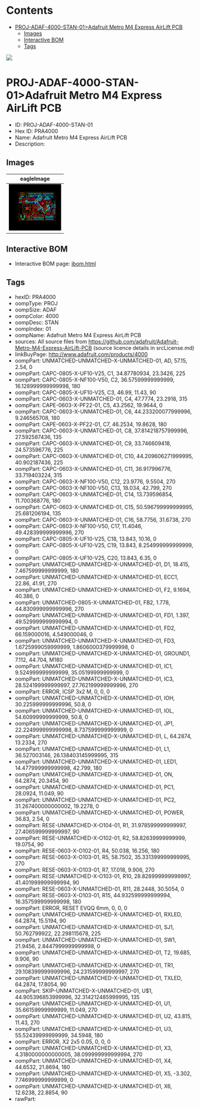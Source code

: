 



Contents
========

* [PROJ-ADAF-4000-STAN-01>Adafruit Metro M4 Express AirLift PCB](#proj-adaf-4000-stan-01adafruit-metro-m4-express-airlift-pcb)
	* [Images](#images)
	* [Interactive BOM](#interactive-bom)
	* [Tags](#tags)
  
![][im]
# PROJ-ADAF-4000-STAN-01>Adafruit Metro M4 Express AirLift PCB

- ID: PROJ-ADAF-4000-STAN-01
- Hex ID: PRA4000
- Name: Adafruit Metro M4 Express AirLift PCB
- Description: 

## Images
  
  

|eagleImage|
| :---: |
|[![eagleImage](eagleImage_140.png)](eagleImage_600.png)|

## Interactive BOM

- Interactive BOM page: [ibom.html](kicad/bom/ibom.html)

## Tags

- hexID: PRA4000
- oompType: PROJ
- oompSize: ADAF
- oompColor: 4000
- oompDesc: STAN
- oompIndex: 01
- oompName: Adafruit Metro M4 Express AirLift PCB
- sources: All source files from https://github.com/adafruit/Adafruit-Metro-M4-Express-AirLift-PCB (source licence details in srcLicense.md)
- linkBuyPage: http://www.adafruit.com/products/4000
- oompPart: UNMATCHED-UNMATCHED-X-UNMATCHED-01, AD, 57.15, 2.54, 0
- oompPart: CAPC-0805-X-UF10-V25, C1, 34.87780934, 23.3426, 225
- oompPart: CAPC-0805-X-NF100-V50, C2, 36.57599999999999, 16.128999999999998, 180
- oompPart: CAPC-0805-X-UF10-V25, C3, 46.99, 11.43, 90
- oompPart: CAPC-0603-X-UNMATCHED-01, C4, 47.7774, 23.2918, 315
- oompPart: CAPE-0603-X-PF22-01, C5, 43.2562, 19.9644, 0
- oompPart: CAPC-0603-X-UNMATCHED-01, C6, 44.233200077999996, 9.246565708, 180
- oompPart: CAPE-0603-X-PF22-01, C7, 46.2534, 19.8628, 180
- oompPart: CAPC-0603-X-UNMATCHED-01, C8, 37.814218757999996, 27.592587436, 135
- oompPart: CAPC-0603-X-UNMATCHED-01, C9, 33.746609418, 24.573596776, 225
- oompPart: CAPC-0603-X-UNMATCHED-01, C10, 44.209606271999995, 40.902187436, 225
- oompPart: CAPC-0603-X-UNMATCHED-01, C11, 36.917996776, 33.719403224, 315
- oompPart: CAPC-0603-X-NF100-V50, C12, 23.9776, 9.5504, 270
- oompPart: CAPC-0603-X-NF100-V50, C13, 18.034, 42.799, 270
- oompPart: CAPC-0603-X-UNMATCHED-01, C14, 13.739596854, 11.700368776, 180
- oompPart: CAPC-0603-X-UNMATCHED-01, C15, 50.596799999999995, 25.681206194, 135
- oompPart: CAPC-0603-X-UNMATCHED-01, C16, 58.7756, 31.6738, 270
- oompPart: CAPC-0603-X-NF100-V50, C17, 11.4046, 49.428399999999996, 270
- oompPart: CAPC-0805-X-UF10-V25, C18, 13.843, 10.16, 0
- oompPart: CAPC-0805-X-UF10-V25, C19, 13.843, 8.254999999999999, 0
- oompPart: CAPC-0805-X-UF10-V25, C20, 13.843, 6.35, 0
- oompPart: UNMATCHED-UNMATCHED-X-UNMATCHED-01, D1, 18.415, 7.467599999999999, 180
- oompPart: UNMATCHED-UNMATCHED-X-UNMATCHED-01, ECC1, 22.86, 41.91, 270
- oompPart: UNMATCHED-UNMATCHED-X-UNMATCHED-01, F2, 9.1694, 40.386, 0
- oompPart: UNMATCHED-0805-X-UNMATCHED-01, FB2, 1.778, 44.830999999999996, 270
- oompPart: UNMATCHED-UNMATCHED-X-UNMATCHED-01, FD1, 1.397, 49.529999999999994, 0
- oompPart: UNMATCHED-UNMATCHED-X-UNMATCHED-01, FD2, 66.159000016, 4.549000046, 0
- oompPart: UNMATCHED-UNMATCHED-X-UNMATCHED-01, FD3, 1.6725999059999999, 1.8606000379999998, 0
- oompPart: UNMATCHED-UNMATCHED-X-UNMATCHED-01, GROUND1, 7.112, 44.704, M180
- oompPart: UNMATCHED-UNMATCHED-X-UNMATCHED-01, IC1, 9.524999999999999, 35.05199999999999, 0
- oompPart: UNMATCHED-UNMATCHED-X-UNMATCHED-01, IC3, 28.524199999999997, 27.762199999999996, 270
- oompPart: ERROR, ICSP 3x2 M, 0, 0, 0
- oompPart: UNMATCHED-UNMATCHED-X-UNMATCHED-01, IOH, 30.225999999999996, 50.8, 0
- oompPart: UNMATCHED-UNMATCHED-X-UNMATCHED-01, IOL, 54.60999999999999, 50.8, 0
- oompPart: UNMATCHED-UNMATCHED-X-UNMATCHED-01, JP1, 22.224999999999998, 8.737599999999999, 0
- oompPart: UNMATCHED-UNMATCHED-X-UNMATCHED-01, L, 64.2874, 13.2334, 270
- oompPart: UNMATCHED-UNMATCHED-X-UNMATCHED-01, L1, 36.527003146, 26.138403145999995, 315
- oompPart: UNMATCHED-UNMATCHED-X-UNMATCHED-01, LED1, 14.477999999999998, 42.799, 180
- oompPart: UNMATCHED-UNMATCHED-X-UNMATCHED-01, ON, 64.2874, 20.3454, 90
- oompPart: UNMATCHED-UNMATCHED-X-UNMATCHED-01, PC1, 28.0924, 11.049, 90
- oompPart: UNMATCHED-UNMATCHED-X-UNMATCHED-01, PC2, 31.267400000000002, 19.2278, 0
- oompPart: UNMATCHED-UNMATCHED-X-UNMATCHED-01, POWER, 36.83, 2.54, 0
- oompPart: RESE-UNMATCHED-X-O104-01, R1, 31.978599999999997, 27.406599999999997, 90
- oompPart: RESE-UNMATCHED-X-O102-01, R2, 58.82639999999999, 19.0754, 90
- oompPart: RESE-0603-X-O102-01, R4, 50.038, 16.256, 180
- oompPart: RESE-0603-X-O103-01, R5, 58.7502, 35.331399999999995, 270
- oompPart: RESE-0603-X-O103-01, R7, 17.018, 9.906, 270
- oompPart: RESE-UNMATCHED-X-O103-01, R10, 28.828999999999997, 41.401999999999994, 90
- oompPart: RESE-0603-X-UNMATCHED-01, R11, 28.2448, 30.5054, 0
- oompPart: RESE-0603-X-O103-01, R15, 44.932599999999994, 16.357599999999998, 180
- oompPart: ERROR, RESET EVQQ 6mm, 0, 0, 0
- oompPart: UNMATCHED-UNMATCHED-X-UNMATCHED-01, RXLED, 64.2874, 15.5194, 90
- oompPart: UNMATCHED-UNMATCHED-X-UNMATCHED-01, SJ1, 50.762799922, 22.298115678, 225
- oompPart: UNMATCHED-UNMATCHED-X-UNMATCHED-01, SW1, 21.9456, 2.8447999999999998, 0
- oompPart: UNMATCHED-UNMATCHED-X-UNMATCHED-01, T2, 19.685, 9.906, 90
- oompPart: UNMATCHED-UNMATCHED-X-UNMATCHED-01, TR1, 29.108399999999996, 24.231599999999997, 270
- oompPart: UNMATCHED-UNMATCHED-X-UNMATCHED-01, TXLED, 64.2874, 17.8054, 90
- oompPart: SKIP-UNMATCHED-X-UNMATCHED-01, U$1, 44.905396853999996, 32.314212485999995, 135
- oompPart: UNMATCHED-UNMATCHED-X-UNMATCHED-01, U1, 35.66159999999999, 11.049, 270
- oompPart: UNMATCHED-UNMATCHED-X-UNMATCHED-01, U2, 43.815, 11.43, 270
- oompPart: UNMATCHED-UNMATCHED-X-UNMATCHED-01, U3, 55.52439999999999, 34.5948, 180
- oompPart: ERROR, X2 2x5 0.05, 0, 0, 0
- oompPart: UNMATCHED-UNMATCHED-X-UNMATCHED-01, X3, 4.3180000000000005, 38.099999999999994, 270
- oompPart: UNMATCHED-UNMATCHED-X-UNMATCHED-01, X4, 44.6532, 21.8694, 180
- oompPart: UNMATCHED-UNMATCHED-X-UNMATCHED-01, X5, -3.302, 7.746999999999999, 0
- oompPart: UNMATCHED-UNMATCHED-X-UNMATCHED-01, X6, 12.6238, 22.8854, 90
- rawPart: 



[im]: eagleImage_450.png
